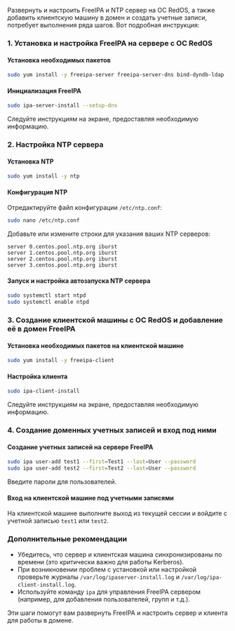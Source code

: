 Развернуть и настроить FreeIPA и NTP сервер на ОС RedOS, а также добавить клиентскую машину в домен и создать учетные записи, потребует выполнения ряда шагов. Вот подробная инструкция:

### 1. Установка и настройка FreeIPA на сервере с ОС RedOS

#### Установка необходимых пакетов
```bash
sudo yum install -y freeipa-server freeipa-server-dns bind-dyndb-ldap
```

#### Инициализация FreeIPA
```bash
sudo ipa-server-install --setup-dns
```
Следуйте инструкциям на экране, предоставляя необходимую информацию.

### 2. Настройка NTP сервера

#### Установка NTP
```bash
sudo yum install -y ntp
```

#### Конфигурация NTP
Отредактируйте файл конфигурации `/etc/ntp.conf`:
```bash
sudo nano /etc/ntp.conf
```
Добавьте или измените строки для указания ваших NTP серверов:
```plaintext
server 0.centos.pool.ntp.org iburst
server 1.centos.pool.ntp.org iburst
server 2.centos.pool.ntp.org iburst
server 3.centos.pool.ntp.org iburst
```

#### Запуск и настройка автозапуска NTP сервера
```bash
sudo systemctl start ntpd
sudo systemctl enable ntpd
```

### 3. Создание клиентской машины с ОС RedOS и добавление её в домен FreeIPA

#### Установка необходимых пакетов на клиентской машине
```bash
sudo yum install -y freeipa-client
```

#### Настройка клиента
```bash
sudo ipa-client-install
```
Следуйте инструкциям на экране, предоставляя необходимую информацию.

### 4. Создание доменных учетных записей и вход под ними

#### Создание учетных записей на сервере FreeIPA
```bash
sudo ipa user-add test1 --first=Test1 --last=User --password
sudo ipa user-add test2 --first=Test2 --last=User --password
```
Введите пароли для пользователей.

#### Вход на клиентской машине под учетными записями
На клиентской машине выполните выход из текущей сессии и войдите с учетной записью `test1` или `test2`.

### Дополнительные рекомендации

- Убедитесь, что сервер и клиентская машина синхронизированы по времени (это критически важно для работы Kerberos).
- При возникновении проблем с установкой или настройкой проверьте журналы `/var/log/ipaserver-install.log` и `/var/log/ipa-client-install.log`.
- Используйте команду `ipa` для управления FreeIPA сервером (например, для добавления пользователей, групп и т.д.).

Эти шаги помогут вам развернуть FreeIPA и настроить сервер и клиента для работы в домене.